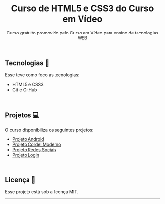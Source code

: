 <h1 align="center">Curso de HTML5 e CSS3 do Curso em Vídeo</h1>

<p align="center">
 Curso gratuito promovido pelo Curso em Vídeo para ensino de tecnologias WEB<br/>
</p>

<br>

## Tecnologias 🤖
Esse teve como foco as tecnologias:
- HTML5 e CSS3
- Git e GitHub

<br>

## Projetos 💻
O curso disponibiliza os seguintes projetos:
- <a href="https://willalmeid.github.io/projeto-android/">Projeto Android</a>
- <a href="https://willalmeid.github.io/projeto-cordel-moderno/">Projeto Cordel Moderno</a>
- <a href="https://willalmeid.github.io/projeto-social/">Projeto Redes Sociais</a>
- <a href="https://willalmeid.github.io/projeto-login/">Projeto Login</a>

<br>

## Licença 📃
Esse projeto está sob a licença MIT.

---
